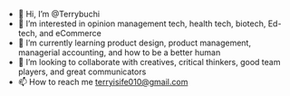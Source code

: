 - 👋 Hi, I’m @Terrybuchi
- 👀 I’m interested in opinion management tech, health tech, biotech, Ed-tech, and eCommerce
- 🌱 I’m currently learning product design, product management, managerial accounting, and how to be a better human
- 💞️ I’m looking to collaborate with creatives, critical thinkers, good team players, and great communicators
- 📫 How to reach me terryisife010@gmail.com

<!---
Terrybuchi/Terrybuchi is a ✨ special ✨ repository because its `README.md` (this file) appears on your GitHub profile.
You can click the Preview link to take a look at your changes.
--->

